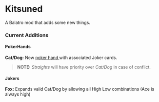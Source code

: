 # Kitsuned
A Balatro mod that adds some new things.

### Current Additions
#### PokerHands
**Cat/Dog:** New [poker hand ](https://en.wikipedia.org/wiki/Non-standard_poker_hand#Cats_and_dogs "poker hand ")with associated Joker cards.
> **NOTE:** *Straights* will have priority over *Cat/Dog* in case of conflict.

#### Jokers
**Fox:** Expands valid Cat/Dog by allowing all High Low combinations (Ace is always high)

